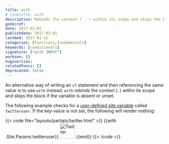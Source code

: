 ```yaml
---
title: with
# linktitle: with
description: Rebinds the context (`.`) within its scope and skips the block if the variable is absent.
godocref:
date: 2017-02-01
publishdate: 2017-02-01
lastmod: 2017-03-12
categories: [functions,fundamentals]
keywords: [conditionals]
signature: ["with INPUT"]
workson: []
hugoversion:
relatedfuncs: []
deprecated: false
---
```


An alternative way of writing an `if` statement and then referencing the same value is to use `with` instead. `with` rebinds the context (`.`) within its scope and skips the block if the variable is absent or unset.

The following example checks for a [user-defined site variable](/variables/site/) called `twitteruser`. If the key-value is not set, the following will render nothing:

{{< code file="layouts/partials/twitter.html" >}}
{{with .Site.Params.twitteruser}}<span class="twitter">
<a href="https://twitter.com/{{.}}" rel="author">
<img src="/images/twitter.png" width="48" height="48" title="Twitter: {{.}}"
 alt="Twitter"></a>
</span>{{end}}
{{< /code >}}
